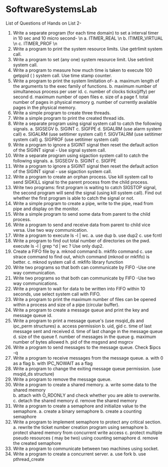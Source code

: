 # SoftwareSystemsLab

List of Questions of Hands on List 2-

1. Write a separate program (for each time domain) to set a interval timer in 10 sec and 10 micro second- \n
   a. ITIMER_REAL \n
   b. ITIMER_VIRTUAL \n
   c. ITIMER_PROF \n
2. Write a program to print the system resource limits. Use getrlimit system call.
3. Write a program to set (any one) system resource limit. Use setrlimit system call.
4. Write a program to measure how much time is taken to execute 100 getppid ( ) system call. Use time stamp counter.
5. Write a program to print the system limitation of-
   a. maximum length of the arguments to the exec family of functions.
   b. maximum number of simultaneous process per user id.
   c. number of clocks ticks(jiffy) per second
   d. maximum number of open files
   e. size of a page
   f. total number of pages in physical memory
   g. number of currently available pages in the physical memory.
6. Write a simple program to create three threads.
7. Write a simple program to print the created thread ids.
8. Write a separate program using signal system call to catch the following signals.
  a. SIGSEGV
  b. SIGINT
  c. SIGFPE
  d. SIGALRM (use alarm system call)
  e. SIGALRM (use setitimer system call)
  f. SIGVTALRM (use setitimer system call)
  g. SIGPROF (use setitimer system call)
9. Write a program to ignore a SIGINT signal then reset the default action of the SIGINT signal - Use signal system call.
10. Write a separate program using sigaction system call to catch the following signals.
  a. SIGSEGV
  b. SIGINT
  c. SIGFPE
11. Write a program to ignore a SIGINT signal then reset the default action of the SIGINT signal - use sigaction system call.
12. Write a program to create an orphan process. Use kill system call to send SIGKILL signal to the parent process from the child process.
13. Write two programs: first program is waiting to catch SIGSTOP signal, the second program will send the signal (using kill system call). Find out whether the first program is able to catch the signal or not.
14. Write a simple program to create a pipe, write to the pipe, read from pipe and display on the monitor.
15. Write a simple program to send some data from parent to the child process.
16. Write a program to send and receive data from parent to child vice versa. Use two way communication.
17. Write a program to execute ls -l | wc.
  a. use dup
  b. use dup2
  c. use fcntl
18. Write a program to find out total number of directories on the pwd.
  execute ls -l | grep ^d | wc ? Use only dup2.
19. Create a FIFO file by
  a. mknod command
  b. mkfifo command
  c. use strace command to find out, which command (mknod or mkfifo) is better.
  c. mknod system call
  d. mkfifo library function
20. Write two programs so that both can communicate by FIFO -Use one way communication.
21. Write two programs so that both can communicate by FIFO -Use two way communications.
22. Write a program to wait for data to be written into FIFO within 10 seconds, use select system call with FIFO.
23. Write a program to print the maximum number of files can be opened within a process and size of a pipe (circular buffer).
24. Write a program to create a message queue and print the key and message queue id.
25. Write a program to print a message queue's (use msqid_ds and ipc_perm structures)
  a. access permission
  b. uid, gid
  c. time of last message sent and received
  d. time of last change in the message queue
  d. size of the queue
  f. number of messages in the queue
  g. maximum number of bytes allowed
  h. pid of the msgsnd and msgrcv
26. Write a program to send messages to the message queue. Check $ipcs -q
27. Write a program to receive messages from the message queue.
  a. with 0 as a flag
  b. with IPC_NOWAIT as a flag
28. Write a program to change the exiting message queue permission. (use msqid_ds structure)
29. Write a program to remove the message queue.
30. Write a program to create a shared memory.
  a. write some data to the shared memory  
  b. attach with O_RDONLY and check whether you are able to overwrite.
  c. detach the shared memory
  d. remove the shared memory
31. Write a program to create a semaphore and initialize value to the semaphore.
  a. create a binary semaphore
  b. create a counting semaphore
32. Write a program to implement semaphore to protect any critical section.
  a. rewrite the ticket number creation program using semaphore
  b. protect shared memory from concurrent write access
  c. protect multiple pseudo resources ( may be two) using counting semaphore
  d. remove the created semaphore
33. Write a program to communicate between two machines using socket.
34. Write a program to create a concurrent server.
  a. use fork
  b. use pthread_create
    

